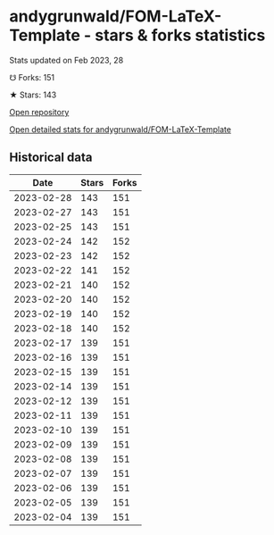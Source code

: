 # andygrunwald/FOM-LaTeX-Template - stars & forks statistics

Stats updated on Feb 2023, 28

☋ Forks: 151

★ Stars: 143

[Open repository](https://github.com/andygrunwald/FOM-LaTeX-Template)

[Open detailed stats for andygrunwald/FOM-LaTeX-Template](https://reviewgithub.com/rep/andygrunwald/FOM-LaTeX-Template)

## Historical data
| Date | Stars | Forks |
|------|-------|-------|
| 2023-02-28 | 143 | 151 | 
| 2023-02-27 | 143 | 151 | 
| 2023-02-25 | 143 | 151 | 
| 2023-02-24 | 142 | 152 | 
| 2023-02-23 | 142 | 152 | 
| 2023-02-22 | 141 | 152 | 
| 2023-02-21 | 140 | 152 | 
| 2023-02-20 | 140 | 152 | 
| 2023-02-19 | 140 | 152 | 
| 2023-02-18 | 140 | 152 | 
| 2023-02-17 | 139 | 151 | 
| 2023-02-16 | 139 | 151 | 
| 2023-02-15 | 139 | 151 | 
| 2023-02-14 | 139 | 151 | 
| 2023-02-12 | 139 | 151 | 
| 2023-02-11 | 139 | 151 | 
| 2023-02-10 | 139 | 151 | 
| 2023-02-09 | 139 | 151 | 
| 2023-02-08 | 139 | 151 | 
| 2023-02-07 | 139 | 151 | 
| 2023-02-06 | 139 | 151 | 
| 2023-02-05 | 139 | 151 | 
| 2023-02-04 | 139 | 151 | 

